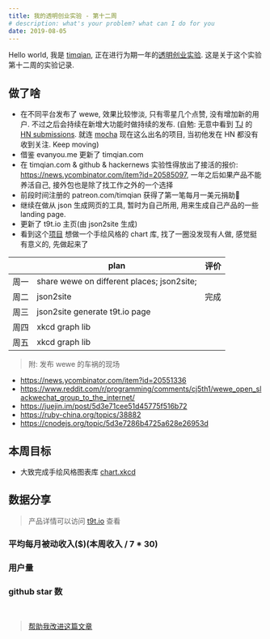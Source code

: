 ```yaml
---
title: 我的透明创业实验 - 第十二周
# description: what's your problem? what can I do for you
date: 2019-08-05
---
```


Hello world, 我是 [timqian](https://github.com/timqian), 正在进行为期一年的[透明创业实验](https://blog.t9t.io/transparent-startup-experiment-2019-05-20/). 这是关于这个实验第十二周的实验记录.

## 做了啥

- 在不同平台发布了 wewe, 效果比较惨淡, 只有零星几个点赞, 没有增加新的用户. 不过之后会持续在新增大功能时做持续的发布. (自勉: 无意中看到 [TJ](https://github.com/tj) 的 [HN submissions](https://news.ycombinator.com/submitted?id=tjholowaychuk). 就连 [mocha](https://news.ycombinator.com/item?id=3271903) 现在这么出名的项目, 当初他发在 HN 都没有收到关注. Keep moving)
- 借鉴 evanyou.me 更新了 timqian.com
- 在 timqian.com & github & hackernews 实验性得放出了接活的报价: https://news.ycombinator.com/item?id=20585097, 一年之后如果产品不能养活自己, 接外包也是除了找工作之外的一个选择
- 前段时间注册的 patreon.com/timqian 获得了第一笔每月一美元捐助🎉
- 继续在做从 json 生成网页的工具, 暂时为自己所用, 用来生成自己产品的一些 landing page.
- 更新了 t9t.io 主页(由 json2site 生成)
- 看到这个[项目](https://github.com/imkevinxu/xkcdgraphs) 想做一个手绘风格的 chart 库, 找了一圈没发现有人做, 感觉挺有意义的, 先做起来了

|     | plan | 评价 |
| --- | --- | --- |
| 周一 | share wewe on different places; json2site;   |    |
| 周二 | json2site |  完成   |
| 周三 | json2site generate t9t.io page  |    |
| 周四 | xkcd graph lib |  |
| 周五 | xkcd graph lib |  |


> 附: 发布 wewe 的车祸的现场
  - https://news.ycombinator.com/item?id=20551336
  - https://www.reddit.com/r/programming/comments/cj5th1/wewe_open_slackwechat_group_to_the_internet/
  - https://juejin.im/post/5d3e71cee51d45775f516b72
  - https://ruby-china.org/topics/38882
  - https://cnodejs.org/topic/5d3e7286b4725a628e26953d

## 本周目标

- 大致完成手绘风格图表库 [chart.xkcd](https://github.com/timqian/chart.xkcd)

## 数据分享

> 产品详情可以访问 [t9t.io](https://t9t.io) 查看

### 平均每月被动收入($)(本周收入 / 7 * 30)
<canvas id="incomeChart"></canvas>

### 用户量
<canvas id="userChart"></canvas>

### github star 数
<canvas id="starChart"></canvas>



<br/>

> [帮助我改进这篇文章](https://github.com/t9tio/blog/blob/master/source/_posts/t9t-week12.md)

<script src="https://cdn.jsdelivr.net/npm/chart.js@2.8.0"></script>

<script>
var chartColors = {
	red: 'rgb(255, 99, 132)',
	orange: 'rgb(255, 159, 64)',
	yellow: 'rgb(255, 205, 86)',
	green: 'rgb(75, 192, 192)',
	blue: 'rgb(54, 162, 235)',
	purple: 'rgb(153, 102, 255)',
	grey: 'rgb(201, 203, 207)'
};
var userCtx = document.getElementById('userChart').getContext('2d');
var starCtx = document.getElementById('starChart').getContext('2d');
var incomeCtx = document.getElementById('incomeChart').getContext('2d');

new Chart(userCtx, {
    type: 'line',
    data: {
        labels: ['week 1', 'week 2', 'week 3', 'week 4', 'week 5', 'week 6', 'week 7', 'week 8', 'week 9', 'week 10', 'week 11', 'week 12'],
        datasets: [{
            label: 'wewe',
            backgroundColor: chartColors.blue,
            borderColor: chartColors.blue,
            fill: false,
            data: [undefined, undefined, undefined, undefined, 0, 60, 80, 91, 95, 95, 103, 103]
        },{
            label: 'open source jobs',
            backgroundColor: chartColors.red,
            borderColor: chartColors.red,
            fill: false,
            data: [39, 60, 62, 80, 101, 105, 109, 111, 113, 114, 119, 121]
        },{
            label: 'tomato-pie',
            backgroundColor: chartColors.orange,
            borderColor: chartColors.orange,
            fill: false,
            data: [653, 673, 722, 634, 647, 705, 681, 714, 712, 733, 774, 779]
        },{
            label: 'star-history 插件',
            backgroundColor: chartColors.green,
            borderColor: chartColors.green,
            fill: false,
            data: [21, 21, 28, 33, 33, 34, 39, 38, 40, 47, 48, 50]
        }]
    },
});

new Chart(starCtx, {
    type: 'line',
    data: {
        labels: ['week 1', 'week 2', 'week 3', 'week 4', 'week 5', 'week 6', 'week 7', 'week 8', 'week 9', 'week 10', 'week 11', 'week 12'],
        datasets: [{
            label: 'wewe',
            backgroundColor: chartColors.blue,
            borderColor: chartColors.blue,
            fill: false,
            data: [undefined, undefined, undefined, undefined, 0, 11, 33, 57, 70, 77, 78, 102]
        },{
            label: 'open source jobs',
            backgroundColor: chartColors.red,
            borderColor: chartColors.red,
            fill: false,
            data: [731, 764, 763, 821, 872, 891, 898, 903, 934, 940, 956, 962]
        },{
            label: 'tomato-pie',
            backgroundColor: chartColors.orange,
            borderColor: chartColors.orange,
            fill: false,
            data: [107, 113, 117, 118, 125, 126, 128, 129, 134, 134, 136, 136]
        },{
            label: 'star-history 插件',
            backgroundColor: chartColors.green, 
            borderColor: chartColors.green,
            fill: false,
            data: [921, 998, 1110, 1129, 1154, 1178, 1190, 1216, 1238, 1246, 1276, 1291]
        }]
    },
});

new Chart(incomeCtx, {
    type: 'line',
    data: {
        labels: ['week 1', 'week 2', 'week 3', 'week 4', 'week 5', 'week 6', 'week 7', 'week 8', 'week 9', 'week 10', 'week 11', 'week 12'],
        datasets: [{
            label: 'star-history 插件',
            backgroundColor: chartColors.green,
            borderColor: chartColors.green,
            fill: false,
            data: [0.69, 0, 25.7, 12.8, 0, 2/7*30, 1/7*30, 1/7*30, 2/7*30, 2/7*30, 1/7*30, 4/7*30]
        }, {
            label: 'patron',
            backgroundColor: chartColors.purple,
            borderColor: chartColors.purple,
            fill: false,
            data: [undefined, undefined, undefined, undefined,undefined, undefined, undefined, undefined,undefined, undefined, undefined, 1]
        }]
    },
});

</script>

